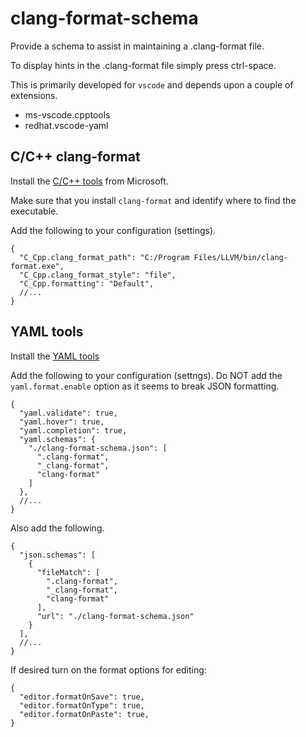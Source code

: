 # clang-format-schema

Provide a schema to assist in maintaining a .clang-format file.

To display hints in the .clang-format file simply press ctrl-space.

This is primarily developed for `vscode` and depends upon a couple of extensions. 

* ms-vscode.cpptools
* redhat.vscode-yaml

## C/C++ clang-format ##

Install the [C/C++ tools](https://marketplace.visualstudio.com/items?itemName=ms-vscode.cpptools) from Microsoft.

Make sure that you install `clang-format` and identify where to find the executable.

Add the following to your configuration (settings).

```jsonc
{
  "C_Cpp.clang_format_path": "C:/Program Files/LLVM/bin/clang-format.exe",
  "C_Cpp.clang_format_style": "file",
  "C_Cpp.formatting": "Default",
  //...
}
```

## YAML tools ##

Install the [YAML tools](https://marketplace.visualstudio.com/items?itemName=redhat.vscode-yaml)

Add the following to your configuration (settngs).  Do NOT add the `yaml.format.enable` option as it seems to break JSON formatting.

```jsonc
{
  "yaml.validate": true,
  "yaml.hover": true,
  "yaml.completion": true,
  "yaml.schemas": {
    "./clang-format-schema.json": [
      ".clang-format",
      "_clang-format",
      "clang-format"
    ]
  },
  //...
}
```

Also add the following.

```jsonc
{
  "json.schemas": [
    {
      "fileMatch": [
        ".clang-format",
        "_clang-format",
        "clang-format"
      ],
      "url": "./clang-format-schema.json"
    }
  ],
  //...
}
```

If desired turn on the format options for editing:

```jsonc
{
  "editor.formatOnSave": true,
  "editor.formatOnType": true,
  "editor.formatOnPaste": true,
}
```
